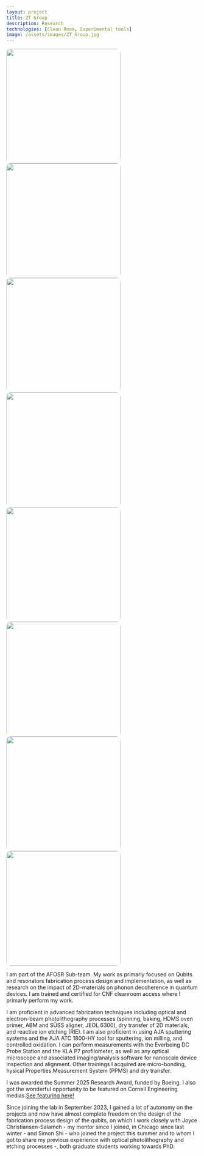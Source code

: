 ```yaml
---
layout: project
title: ZT Group
description: Research
technologies: [Clean Room, Experimental tools]
image: /assets/images/ZT_Group.jpg
---
```

<img src="{{ site.baseurl }}/assets/images/ZT1.png" style="width:300px; border-radius:10px;" />
<img src="{{ site.baseurl }}/assets/images/ZT2.png" style="width:300px; border-radius:10px;" />
<img src="{{ site.baseurl }}/assets/images/ZT3.png" style="width:300px; border-radius:10px;" />
<img src="{{ site.baseurl }}/assets/images/ZT4.png" style="width:300px; border-radius:10px;" />
<img src="{{ site.baseurl }}/assets/images/ZT5.png" style="width:300px; border-radius:10px;" />
<img src="{{ site.baseurl }}/assets/images/ZT6.png" style="width:300px; border-radius:10px;" />
<img src="{{ site.baseurl }}/assets/images/ZT7.png" style="width:300px; border-radius:10px;" />
<img src="{{ site.baseurl }}/assets/images/ZT9.png" style="width:300px; border-radius:10px;" />

<div>   
<p>I am part of the AFOSR Sub-team. My work as primarly focused on Qubits and resonators fabrication process design and implementation, as well as research on the impact of 2D-materials on phonon decoherence in quantum devices. I am trained and certified for CNF cleanroom access where I primarly perform my work.</p> 

<p>I am proficient in advanced fabrication techniques including optical and electron-beam photolithography processes (spinning, baking, HDMS oven primer, ABM and SÜSS aligner, JEOL 6300), dry transfer of 2D materials, and reactive ion etching (RIE). I am also proficient in using AJA sputtering systems and the AJA ATC 1800-HY tool for sputtering, ion milling, and controlled oxidation. I can perform measurements with the Everbeing DC Probe Station and the KLA P7 profilometer, as well as any optical microscope and associated imaging/analysis software for nanoscale device inspection and alignment. Other trainings I acquired are micro-bonding, hysical Properties Measurement System (PPMS) and dry transfer.</p>

<p>I was awarded the Summer 2025 Research Award, funded by Boeing. I also got the wonderful opportunity to be featured on Cornell Engineering medias.<a href="https://www.linkedin.com/posts/cornell-engineering_aloyse-maille-27-fabricates-quantum-resonators-activity-7370826875004198935-8iyo?utm_source=share&utm_medium=member_desktop&rcm=ACoAAETesJYBOvL9oqfU1LiZcU4lG65tGHJjiYM" target="_blank">See featuring here!</a></p>

<p>Since joining the lab in September 2023, I gained a lot of autonomy on the projects and now have almost complete freedom on the design of the fabrication process design of the qubits, on which I work closely with Joyce Christiansen-Salameh - my mentor since I joined, in Chicago since last winter - and Simon Shi - who joined the project this summer and to whom I got to share my previous experience with optical photolithography and etching processes -, both graduate students working towards PhD.</p>
</div>